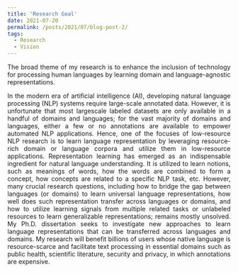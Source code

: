 ```yaml
---
title: 'Research Goal'
date: 2021-07-20
permalink: /posts/2021/07/blog-post-2/
tags:
  - Research
  - Vision
---
```


<p align="justify">
</p>

<p align="justify">
The broad theme of my research is to enhance the inclusion of technology for processing human languages by learning domain and language-agnostic representations.
</p>

<p align="justify">
In the modern era of artificial intelligence (AI), developing natural language processing (NLP) systems require large-scale annotated data. However, it is unfortunate that most largescale labeled datasets 
are only available in a handful of domains and languages; for the vast majority of domains and languages, either a few or no annotations are available to empower 
automated NLP applications. Hence, one of the focuses of low-resource NLP research is to learn language representation by leveraging resource-rich domain or 
language corpora and utilize them in low-resource applications. Representation learning has emerged as an indispensable ingredient for natural language 
understanding. It is utilized to learn notions, such as meanings of words, how the words are combined to form a concept, how concepts are related to a specific 
NLP task, etc. However, many crucial research questions, including how to bridge the gap between languages (or domains) to learn universal language representations, 
how well does such representation transfer across languages or domains, and how to utilize learning signals from multiple related tasks or unlabeled resources to 
learn generalizable representations; remains mostly unsolved. My Ph.D. dissertation seeks to investigate new approaches to learn language representations that can be transferred across languages and domains. My research will benefit billions of users whose native language is resource-scarce and facilitate text processing 
in essential domains such as public health, scientific literature, security and privacy, in which annotations are expensive. 
</p>

